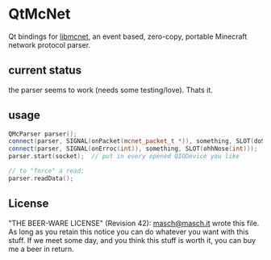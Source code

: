 QtMcNet
=======

Qt bindings for [libmcnet](https://github.com/deoxxa/libmcnet), an event
based, zero-copy, portable Minecraft network protocol parser.


current status
--------------
the parser seems to work (needs some testing/love). Thats it.

usage
-----
```C++
QMcParser parser();
connect(parser, SIGNAL(onPacket(mcnet_packet_t *)), something, SLOT(doSmthgWthPacket(mcnet_packet_t *)));
connect(parser, SIGNAL(onErroc(int)), something, SLOT(ohhNose(int)));
parser.start(socket);  // put in every opened QIODevice you like

// to "force" a read:
parser.readData();
```


License
-------
"THE BEER-WARE LICENSE" (Revision 42):
<masch@masch.it> wrote this file. As long as you retain this notice you
can do whatever you want with this stuff. If we meet some day, and you think
this stuff is worth it, you can buy me a beer in return.
